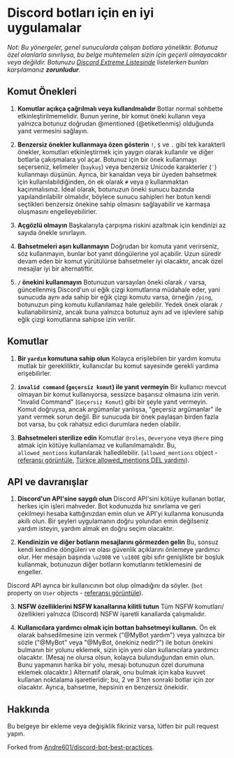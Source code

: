 # Discord botları için en iyi uygulamalar

*Not: Bu yönergeler, genel sunucularda çalışan botlara yöneliktir. Botunuz özel olanlarla sınırlıysa, bu belge muhtemelen sizin için geçerli olmayacaktır veya değildir. Botunuzu [Discord Extreme Listesinde](https://discordextremelist.xyz/bots/submit) listelerken bunları karşılamanız **zorunludur**.*

## Komut Önekleri

1. **Komutlar açıkça çağrılmalı veya kullanılmalıdır**
Botlar normal sohbette etkinleştirilmemelidir. Bunun yerine, bir komut öneki kullanın veya yalnızca botunuz doğrudan @mentioned (@etiketlenmiş) olduğunda yanıt vermesini sağlayın.

2. **Benzersiz önekler kullanmaya özen gösterin**
`!`, `$` ve `.` gibi tek karakterli önekler, komutları etkinleştirmek için yaygın olarak kullanılır ve diğer botlarla çakışmalara yol açar.
Botunuz için bir önek kullanmayı seçerseniz, kelimeler (`baykuş`) veya benzersiz Unicode karakterler (`¨`) kullanmayı düşünün.
Ayrıca, bir kanaldan veya bir üyeden bahsetmek için kullanılabildiğinden, ön ek olarak `#` veya `@` kullanmaktan kaçınmalısınız.
İdeal olarak, botunuzun öneki sunucu bazında yapılandırılabilir olmalıdır, böylece sunucu sahipleri her botun kendi seçtikleri benzersiz önekine sahip olmasını sağlayabilir ve karmaşa oluşmasını engelleyebilirler.

3. **Açgözlü olmayın**
Başkalarıyla çarpışma riskini azaltmak için kendinizi az sayıda önekle sınırlayın.

4. **Bahsetmeleri aşırı kullanmayın**
Doğrudan bir komuta yanıt verirseniz, söz kullanmayın, bunlar bot yanıt döngülerine yol açabilir. Uzun süredir devam eden bir komut yürütülürse bahsetmeler iyi olacaktır, ancak özel mesajlar iyi bir alternatiftir.

5. **`/` önekini kullanmayın**
Botunuzun varsayılan öneki olarak `/` varsa, güncellenmiş Discord'un ui eğik çizgi komutlarına müdahale eder, yani sunucuda aynı ada sahip bir eğik çizgi komutu varsa, örneğin `/ping`, botunuzun ping komutu kullanılamaz hale gelebilir. Yedek önek olarak `/` kullanabilirsiniz, ancak buna yalnızca botunuz aynı ad ve işlevlere sahip eğik çizgi komutlarına sahipse izin verilir.

## Komutlar

1. **Bir `yardım` komutuna sahip olun**
Kolayca erişilebilen bir yardım komutu mutlak bir gerekliliktir, kullanıcılar bu komut sayesinde gerekli yardıma erişebilirler.

2. **`invalid command` (`geçersiz komut`) ile yanıt vermeyin**
Bir kullanıcı mevcut olmayan bir komut kullanıyorsa, sessizce başarısız olmasına izin verin.
"Invalid Command" (`Geçersiz Komut`) gibi bir şeyle yanıt vermeyin.
Komut doğruysa, ancak argümanlar yanlışsa, "geçersiz argümanlar" ile yanıt vermek sorun değil. Bir sunucuda bir önek paylaşan birden fazla bot varsa, bu çok rahatsız edici durumlara neden olabilir.

3. **Bahsetmeleri sterilize edin**
Komutlar `@roles`, `@everyone` veya `@here` ping atmak için kötüye kullanılamaz ve kullanılmamalıdır.
Bu, `allowed_mentions` kullanılarak halledilebilir. (`allowed_mentions` object - [referansı görüntüle](https://discord.com/developers/docs/resources/channel#allowed-mentions-object), [Türkçe allowed_mentions DEL yardımı](https://github.com/discordextremelist/help/blob/master/allowed_mentions/tr.md)).

## API ve davranışlar

1. **Discord'un API'sine saygılı olun**
Discord API'sini kötüye kullanan botlar, herkes için işleri mahveder.
Bot kodunuzda hız sınırlama ve geri çekilmeyi hesaba kattığınızdan emin olun ve API'yi kullanma konusunda akıllı olun.
Bir şeyleri uygulamanın doğru yolundan emin değilseniz yardım isteyin, yardım almak en doğru seçim olacaktır.

2. **Kendinizin ve diğer botların mesajlarını görmezden gelin**
Bu, sonsuz kendi kendine döngüleri ve olası güvenlik açıklarını önlemeye yardımcı olur. Her mesajın başında `\u200B` ve `\u180E` gibi sıfır genişlikte bir boşluk kullanmak, botunuzun diğer botların komutlarını tetiklemesini de engeller.

Discord API ayrıca bir kullanıcının bot olup olmadığını da söyler. (`bot` property on `User` objects - [referansı görüntüle](https://discordapp.com/developers/docs/resources/user#user-object)).

3. **NSFW özelliklerini NSFW kanallarına kilitli tutun**
Tüm NSFW komutları/özellikleri yalnızca (Discord) NSFW işaretli kanallarda çalışmalıdır.

4. **Kullanıcılara yardımcı olmak için bottan bahsetmeyi kullanın.**
Ön ek olarak bahsedilmesine izin vermek ("@MyBot yardım") veya yalnızca bir sözle ("@MyBot" veya "@MyBot, önekiniz nedir?") ile botun önekini bulmanın bir yolunu eklemek, sizin için yeni olan kullanıcılara yardımcı olacaktır. (Mesaj ne olursa olsun, kolayca bulunduğundan emin olun. Bunu yapmanın harika bir yolu, mesajı botunuzun özel durumuna eklemek olacaktır.)
Alternatif olarak, onu bulmak için kaba kuvvet kullanan noktalama işaretleridir; bu, 2 ve 3'ten sonraki botlar için zor olacaktır. Ayrıca, bahsetme, hepsinin en benzersiz önekidir.

## Hakkında

Bu belgeye bir ekleme veya değişiklik fikriniz varsa, lütfen bir pull request yapın.

Forked from [Andre601/discord-bot-best-practices](https://github.com/Andre601/discord-bot-best-practices).
